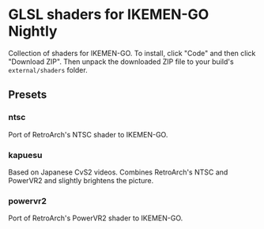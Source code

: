 # GLSL shaders for IKEMEN-GO Nightly
Collection of shaders for IKEMEN-GO. To install, click "Code" and then click "Download ZIP".
Then unpack the downloaded ZIP file to your build's `external/shaders` folder.

## Presets
### ntsc
Port of RetroArch's NTSC shader to IKEMEN-GO.
### kapuesu
Based on Japanese CvS2 videos. Combines RetroArch's NTSC and PowerVR2 and slightly brightens the picture.
### powervr2
Port of RetroArch's PowerVR2 shader to IKEMEN-GO.
